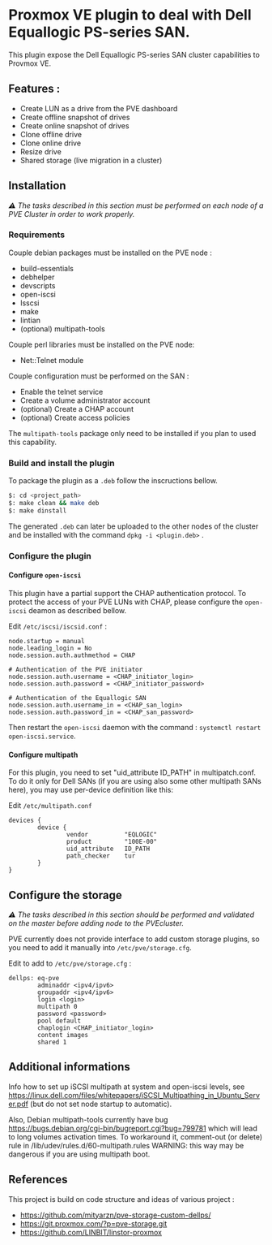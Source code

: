# Proxmox VE plugin to deal with Dell Equallogic PS-series SAN.

This plugin expose the Dell Equallogic PS-series SAN cluster capabilities to Provmox VE.

## Features :
 - Create LUN as a drive from the PVE dashboard
 - Create offline snapshot of drives
 - Create online snapshot of drives
 - Clone offline drive
 - Clone online drive
 - Resize drive
 - Shared storage (live migration in a cluster)

## Installation
_⚠️ The tasks described in this section must be performed on each node of a PVE Cluster in order to work properly._  


### Requirements
Couple debian packages must be installed on the PVE node :
  - build-essentials
  - debhelper
  - devscripts
  - open-iscsi
  - lsscsi
  - make
  - lintian
  - (optional) multipath-tools

Couple perl libraries must be installed on the PVE node: 
 - Net::Telnet module

Couple configuration must be performed on the SAN :
 - Enable the telnet service
 - Create a volume administrator account
 - (optional) Create a CHAP account
 - (optional) Create access policies

The `multipath-tools` package only need to be installed if you plan to used this capability.
  
### Build and install the plugin
To package the plugin as a `.deb` follow the inscructions bellow.
```bash
$: cd <project_path>
$: make clean && make deb
$: make dinstall
```

The generated `.deb` can later be uploaded to the other nodes of the cluster and be installed with the command `dpkg -i <plugin.deb>` .

### Configure the plugin

#### Configure `open-iscsi`
This plugin have a partial support the CHAP authentication protocol.
To protect the access of your PVE LUNs with CHAP, please configure the `open-iscsi` deamon as described bellow.

Edit `/etc/iscsi/iscsid.conf` : 
```
node.startup = manual
node.leading_login = No
node.session.auth.authmethod = CHAP

# Authentication of the PVE initiator
node.session.auth.username = <CHAP_initiator_login>
node.session.auth.password = <CHAP_initiator_password>

# Authentication of the Equallogic SAN
node.session.auth.username_in = <CHAP_san_login>
node.session.auth.password_in = <CHAP_san_password>
```

Then restart the `open-iscsi` daemon with the command : `systemctl restart open-iscsi.service`.

#### Configure multipath
For this plugin, you need to set "uid_attribute ID_PATH" in multipatch.conf.
To do it only for Dell SANs (if you are using also some other multipath
SANs here), you may use per-device definition like this:

Edit `/etc/multipath.conf`
```
devices {
        device {
                vendor          "EQLOGIC"
                product         "100E-00"
                uid_attribute   ID_PATH
                path_checker    tur
        }
}
```

## Configure the storage
_⚠️ The tasks described in this section should be performed and validated on the master before adding node to the PVEcluster._  

PVE currently does not provide interface to add custom storage plugins,
so you need to add it manually into `/etc/pve/storage.cfg`.

Edit to add to `/etc/pve/storage.cfg` :
```
dellps: eq-pve
        adminaddr <ipv4/ipv6>
        groupaddr <ipv4/ipv6>
        login <login>
        multipath 0
        password <password>
        pool default
        chaplogin <CHAP_initiator_login>
        content images
        shared 1
```

## Additional informations

Info how to set up iSCSI multipath at system and open-iscsi levels, see
https://linux.dell.com/files/whitepapers/iSCSI_Multipathing_in_Ubuntu_Server.pdf
(but do not set node startup to automatic).

Also, Debian multipath-tools currently have bug 
https://bugs.debian.org/cgi-bin/bugreport.cgi?bug=799781
which will lead to long volumes activation times. To workaround it, comment-out
(or delete) rule in /lib/udev/rules.d/60-multipath.rules WARNING: this way may
be dangerous if you are using multipath boot.

## References
This project is build on code structure and ideas of various project : 
 - https://github.com/mityarzn/pve-storage-custom-dellps/
 - https://git.proxmox.com/?p=pve-storage.git
 - https://github.com/LINBIT/linstor-proxmox